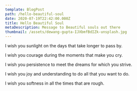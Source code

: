 ```yaml
---
template: BlogPost
path: /hello-beautiful-soul
date: 2020-07-19T22:42:00.000Z
title: Hello Beautiful Soul
metaDescription: Message to Beautiful souls out there
thumbnail: /assets/dewang-gupta-IJXbmfBdIZk-unsplash.jpg
---
```

I wish you sunlight on the days that take longer to pass by.

I wish you courage during the moments that make you cry.

I wish you persistence to meet the dreams for which you strive. 

I wish you joy and understanding to do all that you want to do.

I wish you softness in all the times that are rough.
